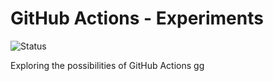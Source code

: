# GitHub Actions - Experiments
![Status](https://img.shields.io/endpoint?url=https://gist.githubusercontent.com/lxbndr/bb89d69d31409ee5f747bac35a1157d9/raw/gha-experiments-main.json&logo=github)

Exploring the possibilities of GitHub Actions
gg
